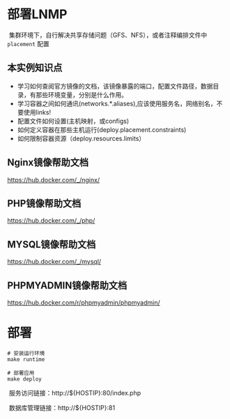 # 部署LNMP

​	集群环境下，自行解决共享存储问题（GFS、NFS），或者注释编排文件中 `placement` 配置

## 本实例知识点

* 学习如何查阅官方镜像的文档，该镜像暴露的端口，配置文件路径，数据目录，有那些环境变量，分别是什么作用。
* 学习容器之间如何通讯(networks.*.aliases),应该使用服务名，网络别名，不要使用links!
* 配置文件如何设置(主机映射，或configs)
* 如何定义容器在那些主机运行(deploy.placement.constraints)
* 如何限制容器资源（deploy.resources.limits）

## Nginx镜像帮助文档
https://hub.docker.com/_/nginx/

## PHP镜像帮助文档
https://hub.docker.com/_/php/

## MYSQL镜像帮助文档
https://hub.docker.com/_/mysql/

## PHPMYADMIN镜像帮助文档
https://hub.docker.com/r/phpmyadmin/phpmyadmin/

# 部署
```shell
# 安装运行环境
make runtime

# 部署应用
make deploy
```

​	服务访问链接：http://${HOSTIP}:80/index.php

​	数据库管理链接：http://${HOSTIP}:81